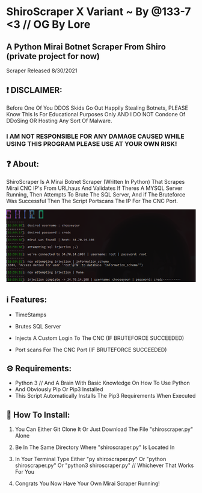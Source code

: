 # ShiroScraper X Variant ~ By @133-7 <3 // OG By Lore

## A Python Mirai Botnet Scraper From Shiro (private project for now) 

Scraper Released 8/30/2021

## ❗️ DISCLAIMER:
Before One Of You DDOS Skids Go Out Happily Stealing Botnets, PLEASE Know This Is For Educational Purposes Only AND I DO NOT Condone Of DDoSing OR Hosting Any Sort Of Malware.

### I AM NOT RESPONSIBLE FOR ANY DAMAGE CAUSED WHILE USING THIS PROGRAM PLEASE USE AT YOUR OWN RISK!


## ❓ About:

ShiroScraper Is A Mirai Botnet Scraper (Written In Python) That Scrapes Mirai CNC IP's From URLhaus And Validates If Theres A MYSQL Server Running, Then Attempts To Brute The SQL Server, And if The Bruteforce Was Successful Then The Script Portscans The IP For The CNC Port.

![Screenshot](Screenshot.png)

##  ℹ️ Features:

* TimeStamps

* Brutes SQL Server

* Injects A Custom Login To The CNC (IF BRUTEFORCE SUCCEEDED)

* Port scans For The CNC Port (IF BRUTEFORCE SUCCEEDED)


## ⚙️ Requirements:

* Python 3 // And A Brain With Basic Knowledge On How To Use Python
* And Obviously Pip Or Pip3 Installed
* This Script Automatically Installs The Pip3 Requirements When Executed

## 🔌 How To Install:

1. You Can Either Git Clone It Or Just Download The File "shiroscraper.py" Alone
 
2. Be In The Same Directory Where "shiroscraper.py" Is Located In
  
3. In Your Terminal Type Either "py shiroscraper.py" Or "python shiroscraper.py" Or "python3 shiroscraper.py" // Whichever That Works For You
 
4. Congrats You Now Have Your Own Mirai Scraper Running!
